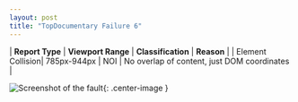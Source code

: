```yaml
---
layout: post
title: "TopDocumentary Failure 6"
---
```

| **Report Type** | **Viewport Range** | **Classification** | **Reason** |
| Element Collision| 785px-944px | NOI | No overlap of content, just DOM coordinates | 

![Screenshot of the fault](../../../assets/images/TopDocumentary/fault6/overlapWidth864.png){: .center-image }